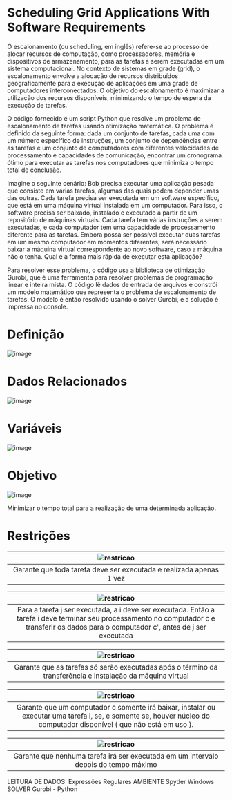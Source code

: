 # Scheduling Grid Applications With Software Requirements

  O escalonamento (ou scheduling, em inglês) refere-se ao processo de alocar recursos de computação, como processadores, memória e dispositivos de armazenamento, para as tarefas a serem executadas em um sistema computacional. No contexto de sistemas em grade (grid), o escalonamento envolve a alocação de recursos distribuídos geograficamente para a execução de aplicações em uma grade de computadores interconectados. O objetivo do escalonamento é maximizar a utilização dos recursos disponíveis, minimizando o tempo de espera da execução de tarefas. 



  O código fornecido é um script Python que resolve um problema de escalonamento de tarefas usando otimização matemática. O problema é definido da seguinte forma: dada um conjunto de tarefas, cada uma com um número específico de instruções, um conjunto de dependências entre as tarefas e um conjunto de computadores com diferentes velocidades de processamento e capacidades de comunicação, encontrar um cronograma ótimo para executar as tarefas nos computadores que minimiza o tempo total de conclusão.
  
  Imagine o seguinte cenário: Bob precisa executar uma aplicação pesada que consiste em várias tarefas, algumas das quais podem depender umas das outras. Cada tarefa precisa ser executada em um software específico, que está em uma máquina virtual instalada em um computador. Para isso, o software precisa ser baixado, instalado e executado a partir de um repositório de máquinas virtuais. Cada tarefa tem várias instruções a serem executadas, e cada computador tem uma capacidade de processamento diferente para as tarefas. Embora possa ser possível executar duas tarefas em um mesmo computador em momentos diferentes, será necessário baixar a máquina virtual correspondente ao novo software, caso a máquina não o tenha. Qual é a forma mais rápida de executar esta aplicação?

  Para resolver esse problema, o código usa a biblioteca de otimização Gurobi, que é uma ferramenta para resolver problemas de programação linear e inteira mista. O código lê dados de entrada de arquivos e constrói um modelo matemático que representa o problema de escalonamento de tarefas. O modelo é então resolvido usando o solver Gurobi, e a solução é impressa no console.


# Definição

![image](https://user-images.githubusercontent.com/38995017/234465400-54d2ab40-e438-49bd-be82-68f2f5aa9767.png)

# Dados Relacionados

![image](https://user-images.githubusercontent.com/38995017/234466081-d88ae52e-a5fc-484e-b151-a803d4c2e938.png)

# Variáveis

![image](https://user-images.githubusercontent.com/38995017/234466102-1b7594f8-81d3-4a7c-ab35-c4cb00088361.png)

# Objetivo 

![image](https://user-images.githubusercontent.com/38995017/234466124-3f9203d1-06d9-459c-aa1b-163d7cdd2bbe.png)

Minimizar o tempo total para a realização de uma determinada aplicação.

# Restrições
 

| ![restricao](https://user-images.githubusercontent.com/38995017/234466158-06e77f44-e956-435c-86b9-7f44c99c3a21.png) | 
|:--:| 
|  Garante que toda tarefa deve ser executada e realizada apenas 1 vez |


| ![restricao](https://user-images.githubusercontent.com/38995017/234466192-49ef1948-ef4a-40af-95b3-536c04f1499c.png) | 
|:--:| 
|  Para a tarefa j ser executada, a i deve ser executada. Então a tarefa i deve terminar seu processamento no computador c e transferir os dados para o computador c', antes de j ser executada |


| ![restricao](https://user-images.githubusercontent.com/38995017/234466322-78692a69-8f14-4ef8-a2b7-4965cb0a10e8.png) | 
|:--:| 
|  Garante que as tarefas só serão executadas após o término da transferência e instalação da máquina virtual |


| ![restricao](https://user-images.githubusercontent.com/38995017/234466340-68a642c0-9916-438c-b281-3e9ec797ed65.png) | 
|:--:| 
| Garante que um computador c somente irá baixar, instalar ou executar uma tarefa i, se, e somente se, houver núcleo do computador disponível ( que não está em uso ). |


| ![restricao](https://user-images.githubusercontent.com/38995017/234466360-e6d66807-0f08-4f0e-b354-e3c10523662f.png) | 
|:--:| 
| Garante que nenhuma tarefa irá ser executada em um intervalo depois do tempo máximo |



  
LEITURA DE DADOS:
  Expressões Regulares
AMBIENTE
  Spyder
  Windows
SOLVER
  Gurobi - Python
